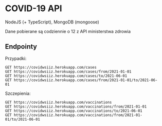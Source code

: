 # COVID-19 API

NodeJS (+ TypeScript), MongoDB (mongoose)

Dane pobierane są codziennie o 12 z API ministerstwa zdrowia

## Endpointy

Przypadki:

    GET https://covidwsiiz.herokuapp.com/cases
    GET https://covidwsiiz.herokuapp.com/cases/from/2021-01-01
    GET https://covidwsiiz.herokuapp.com/cases/to/2021-06-01
    GET https://covidwsiiz.herokuapp.com/cases/from/2021-01-01/to/2021-06-01

Szczepienia:

    GET https://covidwsiiz.herokuapp.com/vaccinations
    GET https://covidwsiiz.herokuapp.com/vaccinations/from/2021-01-01
    GET https://covidwsiiz.herokuapp.com/vaccinations/to/2021-06-01
    GET https://covidwsiiz.herokuapp.com/vaccinations/from/2021-01-01/to/2021-06-01
